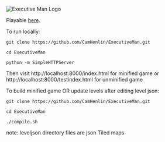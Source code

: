 ![Executive Man Logo](https://raw.githubusercontent.com/CamHenlin/ExecutiveMan/master/images/execmanlogobig.png "executive man logo")

Playable [here](http://executive-man.com/).

To run locally:
```
git clone https://github.com/CamHenlin/ExecutiveMan.git

cd ExecutiveMan

python -m SimpleHTTPServer
```
Then visit http://localhost:8000/index.html for minified game or http://localhost:8000/testindex.html for unminified game

To build minified game OR update levels after editing level json:
```
git clone https://github.com/CamHenlin/ExecutiveMan.git

cd ExecutiveMan

./compile.sh
```

note: leveljson directory files are json Tiled maps
